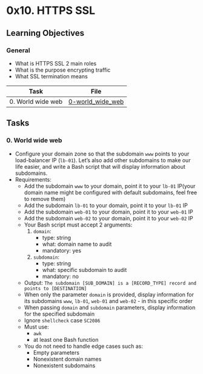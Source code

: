 # 0x10. HTTPS SSL
## Learning Objectives

### General

* What is HTTPS SSL 2 main roles
* What is the purpose encrypting traffic
* What SSL termination means

| Task | File |
| ---- | ---- |
| 0. World wide web | [0-world_wide_web](./0-world_wide_web) |

## Tasks
### 0. World wide web
* Configure your domain zone so that the subdomain `www` points to your load-balancer IP (`lb-01`). Let’s also add other subdomains to make our life easier, and write a Bash script that will display information about subdomains.
* Requirements:
    * Add the subdomain `www` to your domain, point it to your `lb-01` IP(your domain name might be configured with default subdomains, feel free to remove them)
    * Add the subdomain `lb-01` to your domain, point it to your `lb-01` IP
    * Add the subdomain `web-01` to your domain, point it to your `web-01` IP
    * Add the subdomain `web-02` to your domain, point it to your `web-02` IP
    * Your Bash script must accept 2 arguments:
        1. `domain`:
            * type: string
            * what: domain name to audit
            * mandatory: yes
        2. `subdomain`:
            * type: string
            * what: specific subdomain to audit
            * mandatory: no
    * Output: `The subdomain [SUB_DOMAIN] is a [RECORD_TYPE] record and points to [DESTINATION]`
    * When only the parameter `domain` is provided, display information for its subdomains `www`, `lb-01`, `web-01` and `web-02` - in this specific order
    * When passing `domain` and `subdomain` parameters, display information for the specified subdomain
    * Ignore `shellcheck` case `SC2086`
    * Must use:
        * `awk`
        * at least one Bash function
    * You do not need to handle edge cases such as:
        * Empty parameters
        * Nonexistent domain names
        * Nonexistent subdomains
